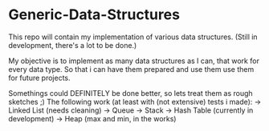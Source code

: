# Generic-Data-Structures
This repo will contain my implementation of various data structures.
(Still in development, there's a lot to be done.)

My objective is to implement as many data structures as I can, that work for every data type. So that i can have them prepared and use them use them for future projects.

Somethings could DEFINITELY be done better, so lets treat them as rough sketches ;)
The following work (at least with (not extensive) tests i made):
-> Linked List (needs cleaning)
-> Queue
-> Stack
-> Hash Table (currently in development)
-> Heap (max and min, in the works)
